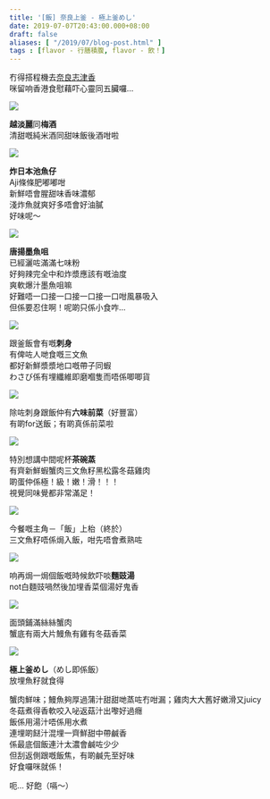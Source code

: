 ```yaml
---
title: '[飯] 奈良上釜 - 極上釜めし'
date: 2019-07-07T20:43:00.000+08:00
draft: false
aliases: [ "/2019/07/blog-post.html" ]
tags : [flavor - 行膳積腹, flavor - 飲！]
---
```


冇得搭程機去[奈良志津香](https://hidie.net/nara1a/)  
咪留响香港食慰藉吓心靈同五臟囉...  

![](/images/kamameshi1.jpg)

**越淡麗**同**梅酒**  
清甜嘅純米酒同甜味飯後酒咁啦  

![](/images/kamameshi2.jpg)

**炸日本池魚仔**  
Aji條條肥嘟嘟咁  
新鮮唔會腥甜味香味濃郁  
淺炸魚就爽好多唔會好油膩  
好味呢～  

![](/images/kamameshi3.jpg)

**唐揚墨魚咀**  
已經灑咗滿滿七味粉  
好夠辣完全中和炸漿應該有嘅油度  
爽軟爆汁墨魚咀嘛  
好難唔一口接一口接一口接一口咁風暴吸入  
但係要忍住啊！呢啲只係小食咋...  

![](/images/kamameshi4.jpg)

跟釜飯會有嘅**刺身**  
有俾咗人哋食嘅三文魚  
都好新鮮漿漿地口嘅帶子同蝦  
わさび係有埋纖維即磨嗰隻而唔係唧唧貨  

![](/images/kamameshi5.jpg)

除咗刺身跟飯仲有**六味前菜**（好豐富）  
有啲for送飯；有啲真係前菜啦  

![](/images/kamameshi6.jpg)

特別想講中間呢杯**茶碗蒸**  
有齊新鮮蝦蟹肉三文魚籽黑松露冬菇雞肉  
啲蛋仲係極！級！嫩！滑！！！  
視覺同味覺都非常滿足！  

![](/images/kamameshi7.jpg)

今餐嘅主角－「飯」上枱（終於）  
三文魚籽唔係焗入飯，咁先唔會煮熟咗  

![](/images/kamameshi8.jpg)

响再焗一焗個飯嘅時候飲吓啖**麵豉湯**  
not白麵豉喎然後加埋香菜個湯好鬼香  

![](/images/kamameshi9.jpg)

面頭鋪滿絲絲蟹肉  
蟹底有兩大片鰻魚有雞有冬菇香菜  

![](/images/kamameshi10.jpg)

**極上釜めし**（めし即係飯）  
放埋魚籽就食得  
  
蟹肉鮮味；鰻魚夠厚過蒲汁甜甜哋蒸咗冇咁漏；雞肉大大舊好嫩滑又juicy  
冬菇煮得香軟咬入咇返菇汁出嚟好過癮  
飯係用湯汁唔係用水煮  
連埋啲餸汁混埋一齊鮮甜中帶鹹香  
係最底個飯連汁太濃會鹹咗少少  
但刮返側跟嘅飯焦，有啲鹹先至好味  
好食囉咪就係！  
  
  
呃... 好飽（嗝～）
